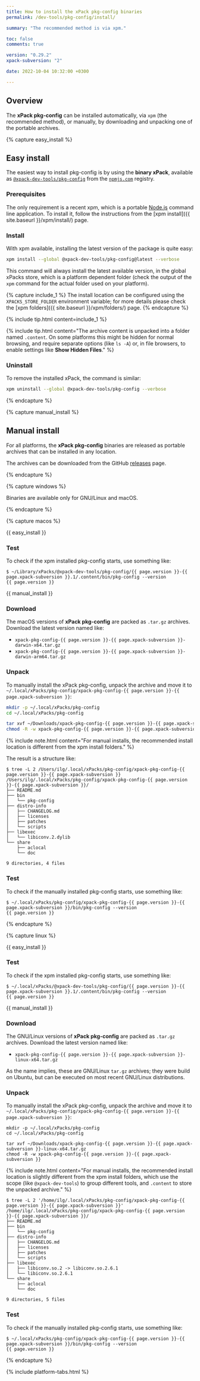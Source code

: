 ```yaml
---
title: How to install the xPack pkg-config binaries
permalink: /dev-tools/pkg-config/install/

summary: "The recommended method is via xpm."

toc: false
comments: true

version: "0.29.2"
xpack-subversion: "2"

date: 2022-10-04 10:32:00 +0300

---
```


## Overview

The **xPack pkg-config** can be installed automatically, via `xpm` (the
recommended method), or manually, by downloading and unpacking one of the
portable archives.

{% capture easy_install %}

## Easy install

The easiest way to install pkg-config is by using the **binary xPack**, available as
[`@xpack-dev-tools/pkg-config`](https://www.npmjs.com/package/@xpack-dev-tools/pkg-config)
from the [`npmjs.com`](https://www.npmjs.com) registry.

### Prerequisites

The only requirement is a recent
xpm, which is a portable
[Node.js](https://nodejs.org) command line application. To install it,
follow the instructions from the
[xpm install]({{ site.baseurl }}/xpm/install/) page.

### Install

With xpm available, installing
the latest version of the package is quite easy:

```sh
xpm install --global @xpack-dev-tools/pkg-config@latest --verbose
```

This command will always install the latest available version,
in the global xPacks store, which is a platform dependent folder
(check the output of the `xpm` command for the actual folder used on
your platform).

{% capture include_1 %}
The install location can be configured using the
`XPACKS_STORE_FOLDER` environment variable; for more details please check the
[xpm folders]({{ site.baseurl }}/xpm/folders/) page.
{% endcapture %}

{% include tip.html content=include_1 %}

{% include tip.html content="The archive content is unpacked into a folder
named `.content`. On some platforms
this might be hidden for normal browsing, and require
separate options (like `ls -A`) or, in file browsers, to enable
settings like **Show Hidden Files**." %}

### Uninstall

To remove the installed xPack, the command is similar:

```sh
xpm uninstall --global @xpack-dev-tools/pkg-config --verbose
```

{% endcapture %}

{% capture manual_install %}

## Manual install

For all platforms, the **xPack pkg-config** binaries are released as portable
archives that can be installed in any location.

The archives can be downloaded from the
GitHub [releases](https://github.com/xpack-dev-tools/pkg-config-xpack/releases/)
page.

{% endcapture %}

{% capture windows %}

Binaries are available only for GNU/Linux and macOS.

{% endcapture %}

{% capture macos %}

{{ easy_install }}

### Test

To check if the xpm installed pkg-config starts, use something like:

```console
$ ~/Library/xPacks/@xpack-dev-tools/pkg-config/{{ page.version }}-{{ page.xpack-subversion }}.1/.content/bin/pkg-config --version
{{ page.version }}
```

{{ manual_install }}

### Download

The macOS versions of **xPack pkg-config**
are packed as `.tar.gz` archives.
Download the latest version named like:

- `xpack-pkg-config-{{ page.version }}-{{ page.xpack-subversion }}-darwin-x64.tar.gz`
- `xpack-pkg-config-{{ page.version }}-{{ page.xpack-subversion }}-darwin-arm64.tar.gz`

### Unpack

To manually install the xPack pkg-config,
unpack the archive and move it to
`~/.local/xPacks/pkg-config/xpack-pkg-config-{{ page.version }}-{{ page.xpack-subversion }}`:

```sh
mkdir -p ~/.local/xPacks/pkg-config
cd ~/.local/xPacks/pkg-config

tar xvf ~/Downloads/xpack-pkg-config-{{ page.version }}-{{ page.xpack-subversion }}-darwin-x64.tar.gz
chmod -R -w xpack-pkg-config-{{ page.version }}-{{ page.xpack-subversion }}
```

{% include note.html content="For manual installs, the recommended
install location is different from the xpm install folders." %}

The result is a structure like:

```console
$ tree -L 2 /Users/ilg/.local/xPacks/pkg-config/xpack-pkg-config-{{ page.version }}-{{ page.xpack-subversion }}
/Users/ilg/.local/xPacks/pkg-config/xpack-pkg-config-{{ page.version }}-{{ page.xpack-subversion }}/
├── README.md
├── bin
│   └── pkg-config
├── distro-info
│   ├── CHANGELOG.md
│   ├── licenses
│   ├── patches
│   └── scripts
├── libexec
│   └── libiconv.2.dylib
└── share
    ├── aclocal
    └── doc

9 directories, 4 files
```

### Test

To check if the manually installed pkg-config starts, use something like:

```console
$ ~/.local/xPacks/pkg-config/xpack-pkg-config-{{ page.version }}-{{ page.xpack-subversion }}/bin/pkg-config --version
{{ page.version }}
```

{% endcapture %}

{% capture linux %}

{{ easy_install }}

### Test

To check if the xpm installed pkg-config starts, use something like:

```console
$ ~/.local/xPacks/@xpack-dev-tools/pkg-config/{{ page.version }}-{{ page.xpack-subversion }}.1/.content/bin/pkg-config --version
{{ page.version }}
```

{{ manual_install }}

### Download

The GNU/Linux versions of **xPack pkg-config**
are packed as `.tar.gz` archives.
Download the latest version named like:

- `xpack-pkg-config-{{ page.version }}-{{ page.xpack-subversion }}-linux-x64.tar.gz`

As the name implies, these are GNU/Linux `tar.gz` archives; they were build on
Ubuntu, but can be executed on most recent GNU/Linux distributions.

### Unpack

To manually install the xPack pkg-config,
unpack the archive and move it to
`~/.local/xPacks/pkg-config/xpack-pkg-config-{{ page.version }}-{{ page.xpack-subversion }}`:

```console
mkdir -p ~/.local/xPacks/pkg-config
cd ~/.local/xPacks/pkg-config

tar xvf ~/Downloads/xpack-pkg-config-{{ page.version }}-{{ page.xpack-subversion }}-linux-x64.tar.gz
chmod -R -w xpack-pkg-config-{{ page.version }}-{{ page.xpack-subversion }}
```

{% include note.html content="For manual installs, the recommended
install location is slightly different from the xpm install folders,
which use the scope (like `@xpack-dev-tools`) to group different tools,
and `.content` to store the unpacked archive." %}

```console
$ tree -L 2 '/home/ilg/.local/xPacks/pkg-config/xpack-pkg-config-{{ page.version }}-{{ page.xpack-subversion }}'
/home/ilg/.local/xPacks/pkg-config/xpack-pkg-config-{{ page.version }}-{{ page.xpack-subversion }}/
├── README.md
├── bin
│   └── pkg-config
├── distro-info
│   ├── CHANGELOG.md
│   ├── licenses
│   ├── patches
│   └── scripts
├── libexec
│   ├── libiconv.so.2 -> libiconv.so.2.6.1
│   └── libiconv.so.2.6.1
└── share
    ├── aclocal
    └── doc

9 directories, 5 files
```

### Test

To check if the manually installed pkg-config starts, use something like:

```console
$ ~/.local/xPacks/pkg-config/xpack-pkg-config-{{ page.version }}-{{ page.xpack-subversion }}/bin/pkg-config --version
{{ page.version }}
```

{% endcapture %}

{% include platform-tabs.html %}
